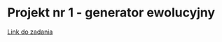 # Projekt nr 1 - generator ewolucyjny

[Link do zadania](https://github.com/apohllo/obiektowe-lab/tree/master/lab8)
